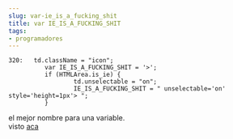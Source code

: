 ```yaml
---
slug: var-ie_is_a_fucking_shit  
title: var IE_IS_A_FUCKING_SHIT  
tags:  
- programadores  
---
```

  
     
    320:   td.className = "icon";    
              var IE_IS_A_FUCKING_SHIT = '>';    
              if (HTMLArea.is_ie) {    
                      td.unselectable = "on";    
                      IE_IS_A_FUCKING_SHIT = " unselectable='on' style='height=1px'> ";    
              }  
  
   
    
el mejor nombre para una variable.  
visto [aca](http://www.google.com/codesearch?q=fucking)  
